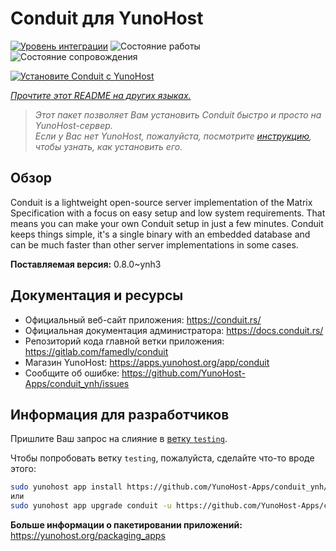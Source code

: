 <!--
Важно: этот README был автоматически сгенерирован <https://github.com/YunoHost/apps/tree/master/tools/readme_generator>
Он НЕ ДОЛЖЕН редактироваться вручную.
-->

# Conduit для YunoHost

[![Уровень интеграции](https://dash.yunohost.org/integration/conduit.svg)](https://ci-apps.yunohost.org/ci/apps/conduit/) ![Состояние работы](https://ci-apps.yunohost.org/ci/badges/conduit.status.svg) ![Состояние сопровождения](https://ci-apps.yunohost.org/ci/badges/conduit.maintain.svg)

[![Установите Conduit с YunoHost](https://install-app.yunohost.org/install-with-yunohost.svg)](https://install-app.yunohost.org/?app=conduit)

*[Прочтите этот README на других языках.](./ALL_README.md)*

> *Этот пакет позволяет Вам установить Conduit быстро и просто на YunoHost-сервер.*  
> *Если у Вас нет YunoHost, пожалуйста, посмотрите [инструкцию](https://yunohost.org/install), чтобы узнать, как установить его.*

## Обзор

Conduit is a lightweight open-source server implementation of the Matrix Specification with a focus on easy setup and low system requirements. That means you can make your own Conduit setup in just a few minutes.
Conduit keeps things simple, it's a single binary with an embedded database and can be much faster than other server implementations in some cases.

**Поставляемая версия:** 0.8.0~ynh3
## Документация и ресурсы

- Официальный веб-сайт приложения: <https://conduit.rs/>
- Официальная документация администратора: <https://docs.conduit.rs/>
- Репозиторий кода главной ветки приложения: <https://gitlab.com/famedly/conduit>
- Магазин YunoHost: <https://apps.yunohost.org/app/conduit>
- Сообщите об ошибке: <https://github.com/YunoHost-Apps/conduit_ynh/issues>

## Информация для разработчиков

Пришлите Ваш запрос на слияние в [ветку `testing`](https://github.com/YunoHost-Apps/conduit_ynh/tree/testing).

Чтобы попробовать ветку `testing`, пожалуйста, сделайте что-то вроде этого:

```bash
sudo yunohost app install https://github.com/YunoHost-Apps/conduit_ynh/tree/testing --debug
или
sudo yunohost app upgrade conduit -u https://github.com/YunoHost-Apps/conduit_ynh/tree/testing --debug
```

**Больше информации о пакетировании приложений:** <https://yunohost.org/packaging_apps>

